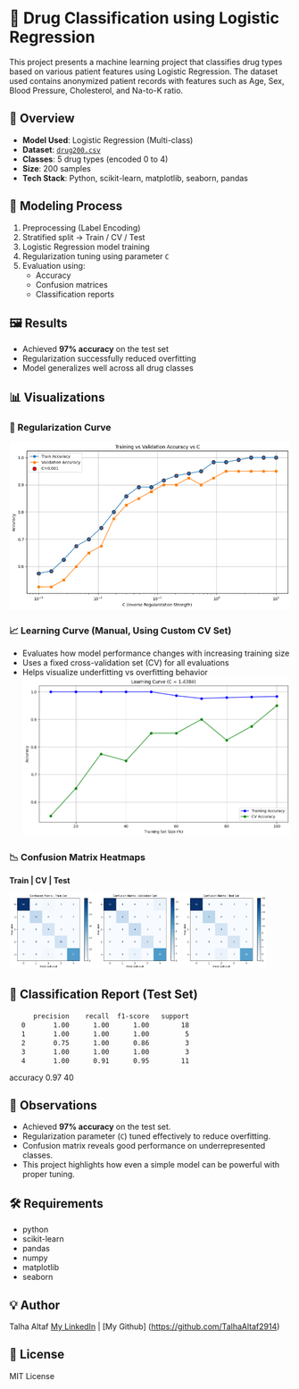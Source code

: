 # 🧪 Drug Classification using Logistic Regression

This project presents a machine learning project that classifies drug types based on various patient features using Logistic Regression. The dataset used contains anonymized patient records with features such as Age, Sex, Blood Pressure, Cholesterol, and Na-to-K ratio.

## 🚀 Overview
- **Model Used**: Logistic Regression (Multi-class)
- **Dataset**: [`drug200.csv`](https://www.kaggle.com/datasets/prathamtripathi/drug-classification)
- **Classes**: 5 drug types (encoded 0 to 4)
- **Size**: 200 samples
- **Tech Stack**: Python, scikit-learn, matplotlib, seaborn, pandas

## 🧪 Modeling Process

1. Preprocessing (Label Encoding)
2. Stratified split → Train / CV / Test
3. Logistic Regression model training
4. Regularization tuning using parameter `C`
5. Evaluation using:
   - Accuracy
   - Confusion matrices
   - Classification reports

## 🖼️ Results
- Achieved **97% accuracy** on the test set
- Regularization successfully reduced overfitting
- Model generalizes well across all drug classes

## 📊 Visualizations
### 🔁 Regularization Curve
![Accuracy vs C](images/accuracy_vs_C.png)

### 📈 Learning Curve (Manual, Using Custom CV Set)
- Evaluates how model performance changes with increasing training size
- Uses a fixed cross-validation set (CV) for all evaluations
- Helps visualize underfitting vs overfitting behavior
![Learning Curve](images/learning_curve.png)

### 📉 Confusion Matrix Heatmaps
**Train | CV | Test**
<p float="left">
  <img src="images/train_conf_matrix.png" width="30%"/>
  <img src="images/cv_conf_matrix.png" width="30%"/>
  <img src="images/test_conf_matrix.png" width="30%"/>
</p>

## 🧾 Classification Report (Test Set)
          precision    recall  f1-score   support
       0       1.00      1.00      1.00        18
       1       1.00      1.00      1.00         5
       2       0.75      1.00      0.86         3
       3       1.00      1.00      1.00         3
       4       1.00      0.91      0.95        11
accuracy                           0.97        40


## 📌 Observations
- Achieved **97% accuracy** on the test set.
- Regularization parameter (`C`) tuned effectively to reduce overfitting.
- Confusion matrix reveals good performance on underrepresented classes.
- This project highlights how even a simple model can be powerful with proper tuning.


## 🛠️ Requirements
- python
- scikit-learn
- pandas
- numpy
- matplotlib
- seaborn

## 💡 Author
Talha Altaf
[My LinkedIn](https://www.linkedin.com/in/talhaaltaf/) | [My Github] (https://github.com/TalhaAltaf2914)

## 📝 License
MIT License
